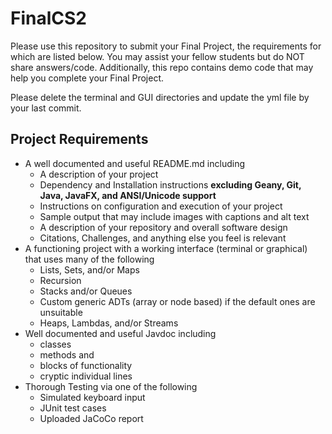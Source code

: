 # FinalCS2

Please use this repository to submit your Final Project, the requirements for which are listed below. You may assist your fellow students but do NOT share answers/code. Additionally, this repo contains demo code that may help you complete your Final Project.

Please delete the terminal and GUI directories and update the yml file by your last commit.

## Project Requirements

- A well documented and useful README.md including
  - A description of your project
  - Dependency and Installation instructions **excluding Geany, Git, Java, JavaFX, and ANSI/Unicode support**
  - Instructions on configuration and execution of your project
  - Sample output that may include images with captions and alt text
  - A description of your repository and overall software design 
  - Citations, Challenges, and anything else you feel is relevant
- A functioning project with a working interface (terminal or graphical) that uses many of the following
  - Lists, Sets, and/or Maps
  - Recursion
  - Stacks and/or Queues
  - Custom generic ADTs (array or node based) if the default ones are unsuitable
  - Heaps, Lambdas, and/or Streams
- Well documented and useful Javdoc including 
  - classes
  - methods and 
  - blocks of functionality
  - cryptic individual lines
- Thorough Testing via one of the following
  - Simulated keyboard input
  - JUnit test cases
  - Uploaded JaCoCo report
